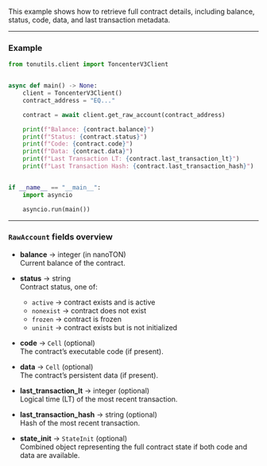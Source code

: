 This example shows how to retrieve full contract details, including balance, status, code, data, and last transaction metadata.

---

### Example
```python
from tonutils.client import ToncenterV3Client


async def main() -> None:
    client = ToncenterV3Client()
    contract_address = "EQ..."

    contract = await client.get_raw_account(contract_address)

    print(f"Balance: {contract.balance}")
    print(f"Status: {contract.status}")
    print(f"Code: {contract.code}")
    print(f"Data: {contract.data}")
    print(f"Last Transaction LT: {contract.last_transaction_lt}")
    print(f"Last Transaction Hash: {contract.last_transaction_hash}")


if __name__ == "__main__":
    import asyncio

    asyncio.run(main())
```

---

### `RawAccount` fields overview

- **balance** → integer (in nanoTON)  
  Current balance of the contract.

- **status** → string  
  Contract status, one of:
    - `active` → contract exists and is active
    - `nonexist` → contract does not exist
    - `frozen` → contract is frozen
    - `uninit` → contract exists but is not initialized

- **code** → `Cell` (optional)  
  The contract’s executable code (if present).

- **data** → `Cell` (optional)  
  The contract’s persistent data (if present).

- **last_transaction_lt** → integer (optional)  
  Logical time (LT) of the most recent transaction.

- **last_transaction_hash** → string (optional)  
  Hash of the most recent transaction.

- **state_init** → `StateInit` (optional)  
  Combined object representing the full contract state if both code and data are available.
